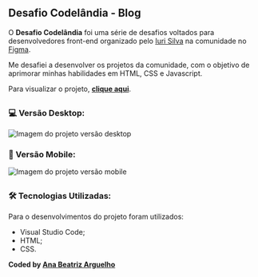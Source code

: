 ## Desafio Codelândia - Blog
O **Desafio Codelândia** foi uma série de desafios voltados para desenvolvedores front-end organizado pelo [Iuri Silva](https://github.com/iuricode) na comunidade no [Figma](https://www.figma.com/design/Yb9IBH56g7T1hdIyZ3BMNO/Desafios---CodeLab?t=54q1PIx2GCxTxUXA-0).

Me desafiei a desenvolver os projetos da comunidade, com o objetivo de aprimorar minhas habilidades em HTML, CSS e Javascript.

Para visualizar o projeto, [**clique aqui**](https://blog-three-rho-86.vercel.app/).
##

### 💻  Versão Desktop:

![Imagem do projeto versão desktop](https://imgur.com/uWjGu2i.png)

### 📱 Versão Mobile: 
![Imagem do projeto versão mobile](https://imgur.com/1lWTlU9.png)


##


### 🛠️ Tecnologias Utilizadas: 

Para o desenvolvimentos do projeto foram utilizados:
* Visual Studio Code;
* HTML;
* CSS.

**Coded by [Ana Beatriz Arguelho](https://github.com/anabeatrizarguelho)**

